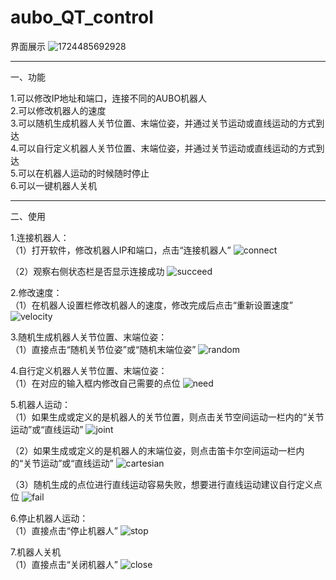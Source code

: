 # aubo_QT_control

界面展示
![1724485692928](https://github.com/user-attachments/assets/93154346-e022-4f34-881b-7441636fc209)

---
一、功能

1.可以修改IP地址和端口，连接不同的AUBO机器人  
2.可以修改机器人的速度  
3.可以随机生成机器人关节位置、末端位姿，并通过关节运动或直线运动的方式到达  
4.可以自行定义机器人关节位置、末端位姿，并通过关节运动或直线运动的方式到达  
5.可以在机器人运动的时候随时停止  
6.可以一键机器人关机  

---
二、使用

1.连接机器人：  
（1）打开软件，修改机器人IP和端口，点击“连接机器人”
![connect](https://github.com/user-attachments/assets/89684fce-782e-4661-9a5e-9212f9f635a7)


（2）观察右侧状态栏是否显示连接成功
![succeed](https://github.com/user-attachments/assets/19dc6aed-1cf4-4bbf-a411-da50a7b06517)



2.修改速度：  
（1）在机器人设置栏修改机器人的速度，修改完成后点击“重新设置速度”
![velocity](https://github.com/user-attachments/assets/79bcb803-29e1-4a47-988b-d1dd503baa3f)



3.随机生成机器人关节位置、末端位姿：  
（1）直接点击“随机关节位姿”或“随机末端位姿”
![random](https://github.com/user-attachments/assets/5a5e3990-9152-4dd9-bd34-a0cb49ed9f5b)



4.自行定义机器人关节位置、末端位姿：  
（1）在对应的输入框内修改自己需要的点位
![need](https://github.com/user-attachments/assets/d8925195-9389-4e89-a654-7b81ad02aff6)



5.机器人运动：  
（1）如果生成或定义的是机器人的关节位置，则点击关节空间运动一栏内的“关节运动”或“直线运动”
![joint](https://github.com/user-attachments/assets/af8c2854-8494-44ee-a5ca-ef5b7e1224c7)

（2）如果生成或定义的是机器人的末端位姿，则点击笛卡尔空间运动一栏内的“关节运动”或“直线运动”
![cartesian](https://github.com/user-attachments/assets/7d64fb87-a1dc-49ee-980a-e0f0b84653b3)

（3）随机生成的点位进行直线运动容易失败，想要进行直线运动建议自行定义点位
![fail](https://github.com/user-attachments/assets/0c24801f-87dc-46ab-961f-2bffd8db2b9e)



6.停止机器人运动：  
（1）直接点击“停止机器人”
![stop](https://github.com/user-attachments/assets/117e439b-a35b-4d5c-a434-4fa0f435d468)



7.机器人关机  
（1）直接点击“关闭机器人”
![close](https://github.com/user-attachments/assets/0d794391-e3d2-4449-8c64-aba9d5facd5e)








